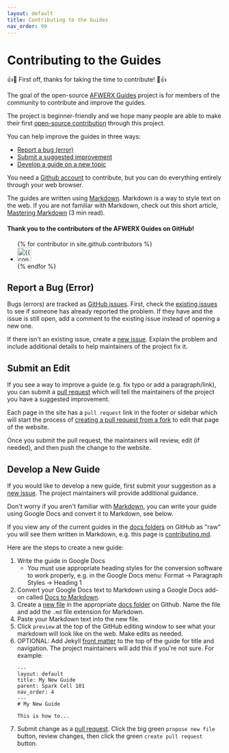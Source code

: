 ```yaml
---
layout: default
title: Contributing to the Guides
nav_order: 99
---
```

# Contributing to the Guides

👍🎉 First off, thanks for taking the time to contribute! 🎉👍

The goal of the open-source
[AFWERX Guides](https://github.com/infinity-spark-jbmdl/afwerx-guides)
project is for members of the community to contribute and improve the guides.

The project is beginner-friendly and we hope many people are able to make their
first [open-source contribution](https://git-scm.com/book/en/v2/GitHub-Contributing-to-a-Project) through this project.

You can help improve the guides in three ways:

*  [Report a bug (error)](#report-a-bug-error)
*  [Submit a suggested improvement](#submit-an-edit)
*  [Develop a guide on a new topic](#develop-a-new-guide)

You need a [Github account](https://github.com/join) to contribute, but you can
do everything entirely through your web browser.

The guides are written using [Markdown](https://daringfireball.net/projects/markdown/).
Markdown is a way to style text on the web. If you are not familiar with
Markdown, check out this short article, [Mastering Markdown](https://guides.github.com/features/mastering-markdown/)
(3 min read).

#### Thank you to the contributors of the AFWERX Guides on GitHub!

<ul class="list-style-none">
{% for contributor in site.github.contributors %}
  <li class="d-inline-block mr-1">
     <a href="{{ contributor.html_url }}"><img src="{{ contributor.avatar_url }}" width="32" height="32" alt="{{ contributor.login }}"/></a>
  </li>
{% endfor %}
</ul>

## Report a Bug (Error)

Bugs (errors) are tracked as [GitHub issues](https://guides.github.com/features/issues/). First,
check the [existing issues](https://github.com/infinity-spark-jbmdl/afwerx-guides/issues)
to see if someone has already reported the problem. If they have and the issue is still open,
add a comment to the existing issue instead of opening a new one.

If there isn't an existing issue, create a
[new issue](https://github.com/infinity-spark-jbmdl/afwerx-guides/issues/new). Explain the
problem and include additional details to help maintainers of the project fix it.

## Submit an Edit

If you see a way to improve a guide (e.g. fix typo or add a paragraph/link), you can submit a
[pull request](https://help.github.com/en/github/collaborating-with-issues-and-pull-requests/about-pull-requests)
which will tell the maintainers of the project you have a suggested improvement.

Each page in the site has a `pull request` link in the footer or sidebar which will start the process of
[creating a pull request from a fork](https://help.github.com/en/github/collaborating-with-issues-and-pull-requests/creating-a-pull-request-from-a-fork)
to edit that page of the website.

Once you submit the pull request, the maintainers will review, edit (if needed),
and then push the change to the website.

## Develop a New Guide

If you would like to develop a new guide, first submit your suggestion as a [new
issue](https://github.com/infinity-spark-jbmdl/afwerx-guides/issues/new). The project
maintainers will provide additional guidance.

Don't worry if you aren't familiar with
[Markdown](https://guides.github.com/features/mastering-markdown/), you can
write your guide using Google Docs and convert it to Markdown, see below.

If you view any of the current guides in the [docs folders](https://github.com/infinity-spark-jbmdl/afwerx-guides/tree/master/docs)
on GitHub as "raw" you will see them written in Markdown, e.g. this page is [contributing.md](https://raw.githubusercontent.com/infinity-spark-jbmdl/afwerx-guides/master/docs/contributing.md).

Here are the steps to create a new guide:

1. Write the guide in Google Docs
    * You must use appropriate heading styles for the conversion software to work properly, e.g. in the Google Docs menu: Format -> Paragraph Styles -> Heading 1
1. Convert your Google Docs text to Markdown using a Google Docs add-on called [Docs to Markdown](http://iainbroome.com/how-to-convert-a-google-doc-to-markdown-or-html/).
1. Create a [new file](https://help.github.com/en/github/managing-files-in-a-repository/creating-new-files) in the appropriate [docs folder](https://github.com/infinity-spark-jbmdl/afwerx-guides/tree/master/docs) on Github. Name the file and add the `.md` file extension for Markdown.
1. Paste your Markdown text into the new file.
1. Click `preview` at the top of the GitHub editing window to see what your markdown will look like on the web. Make edits as needed.
1. OPTIONAL:  Add Jekyll [front matter](https://jekyllrb.com/docs/front-matter/) to the top of
the guide for title and navigation. The project maintainers will add this if you're not
sure.  For example:
    ```
    ---
    layout: default
    title: My New Guide
    parent: Spark Cell 101
    nav_order: 4
    ---
    # My New Guide

    This is how to...
    ```
1. Submit change as a [pull request](https://help.github.com/en/github/collaborating-with-issues-and-pull-requests/creating-a-pull-request).  Click the big green `propose new file` button, review changes, then click the green `create pull request` button.
